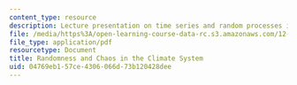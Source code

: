 ```yaml
---
content_type: resource
description: Lecture presentation on time series and random processes in climate.
file: /media/https%3A/open-learning-course-data-rc.s3.amazonaws.com/12-842-climate-physics-and-chemistry-fall-2008/04769eb157ce4306066d73b120428dee_part2.pdf
file_type: application/pdf
resourcetype: Document
title: Randomness and Chaos in the Climate System
uid: 04769eb1-57ce-4306-066d-73b120428dee
---
```

